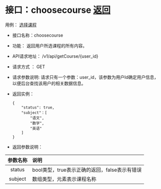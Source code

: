 # 接口：choosecourse  [返回](../README.md)
用例： [选择课程](../yongli/选择课程.md)

- 接口名称：choosecourse

- 功能：
  返回用户所选课程的所有内容。

- API请求地址：
  /v1/api/getCourse/{user_id}

- 请求方式 ：
  GET

- 请求参数说明:
  请求只有一个参数：user_id，该参数为用户Id确定用户信息，以便后台查找该用户的相关数据信息。

- 返回实例：

      {
          "status": true,
          "subject"：[
              "语文",
              "数学",
              "英语"
          ]
      }

- 返回参数说明：

|参数名称|说明|
|:---------:|:--------------------------------------------------------|
|status|bool类型，true表示正确的返回，false表示有错误|
|subject|数组类型，元素表示课程名称|
